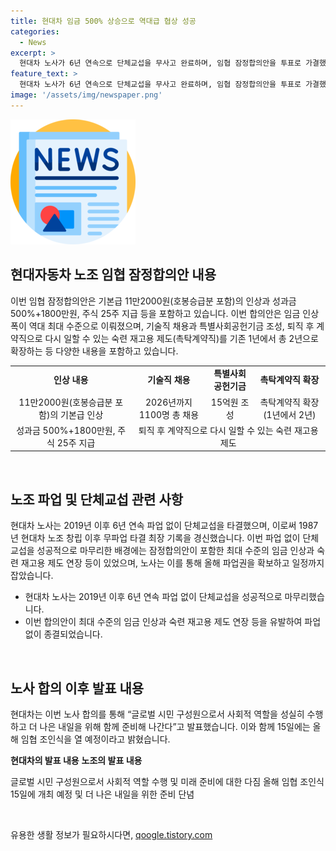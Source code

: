 ```yaml
---
title: 현대차 임금 500% 상승으로 역대급 협상 성공
categories:
  - News
excerpt: >
  현대차 노사가 6년 연속으로 단체교섭을 무사고 완료하며, 임협 잠정합의안을 투표로 가결했다. 합의안은 기본급 11만2000원 인상과 성과금 500%+1800만원, 주식 25주 지급 등을 포함하며, 기술직 추가 채용, 특별사회공헌기금 조성, 퇴직 후 계약직으로 일할 수 있는 숙련 재고용 제도 확장 등도 담겨있다. 이로써 현대차는 무파업 타결 최장 기록을 경신했다. 최대 임금 인상과 사회적 역할 수행을 강조하며, 조인식도 예정돼 있다.
feature_text: >
  현대차 노사가 6년 연속으로 단체교섭을 무사고 완료하며, 임협 잠정합의안을 투표로 가결했다. 합의안은 기본급 11만2000원 인상과 성과금 500%+1800만원, 주식 25주 지급 등을 포함하며, 기술직 추가 채용, 특별사회공헌기금 조성, 퇴직 후 계약직으로 일할 수 있는 숙련 재고용 제도 확장 등도 담겨있다. 이로써 현대차는 무파업 타결 최장 기록을 경신했다. 최대 임금 인상과 사회적 역할 수행을 강조하며, 조인식도 예정돼 있다.
image: '/assets/img/newspaper.png'
---
```


<p><img src="/assets/img/newspaper.png" alt="kimp 속보" /></p>

<h2 data-ke-size="size26">현대자동차 노조 임협 잠정합의안 내용</h2>

<p>이번 임협 잠정합의안은 기본급 11만2000원(호봉승급분 포함)의 인상과 성과금 500%+1800만원, 주식 25주 지급 등을 포함하고 있습니다. 이번 합의안은 임금 인상 폭이 역대 최대 수준으로 이뤄졌으며, 기술직 채용과 특별사회공헌기금 조성, 퇴직 후 계약직으로 다시 일할 수 있는 숙련 재고용 제도(촉탁계약직)를 기존 1년에서 총 2년으로 확장하는 등 다양한 내용을 포함하고 있습니다.  </p>

<table>
  <tr>
    <td style="text-align: center; height: 17px;"><b>인상 내용</b></td>
    <td style="text-align: center; height: 17px;"><b>기술직 채용</b></td>
    <td style="text-align: center; height: 17px;"><b>특별사회공헌기금</b></td>
    <td style="text-align: center; height: 17px;"><b>촉탁계약직 확장</b></td>
  </tr>
  <tr>
    <td style="text-align: center; height: 17px;">11만2000원(호봉승급분 포함)의 기본급 인상</td>
    <td style="text-align: center; height: 17px;">2026년까지 1100명 총 채용</td>
    <td style="text-align: center; height: 17px;">15억원 조성</td>
    <td style="text-align: center; height: 17px;">촉탁계약직 확장 (1년에서 2년)</td>
  </tr>
  <tr>
    <td style="text-align: center; height: 17px;">성과금 500%+1800만원, 주식 25주 지급</td>
    <td colspan="3" style="text-align: center; height: 17px;">퇴직 후 계약직으로 다시 일할 수 있는 숙련 재고용 제도</td>
  </tr>
</table>

<p data-ke-size="size16">&nbsp;</p>

<h2 data-ke-size="size26">노조 파업 및 단체교섭 관련 사항</h2>

<p>현대차 노사는 2019년 이후 6년 연속 파업 없이 단체교섭을 타결했으며, 이로써 1987년 현대차 노조 창립 이후 무파업 타결 최장 기록을 경신했습니다. 이번 파업 없이 단체교섭을 성공적으로 마무리한 배경에는 잠정합의안이 포함한 최대 수준의 임금 인상과 숙련 재고용 제도 연장 등이 있었으며, 노사는 이를 통해 올해 파업권을 확보하고 일정까지 잡았습니다.</p>

<ul>
  <li>현대차 노사는 2019년 이후 6년 연속 파업 없이 단체교섭을 성공적으로 마무리했습니다.</li>
  <li>이번 합의안이 최대 수준의 임금 인상과 숙련 재고용 제도 연장 등을 유발하여 파업 없이 종결되었습니다.</li>
</ul>

<p data-ke-size="size16">&nbsp;</p>

<h2 data-ke-size="size26">노사 합의 이후 발표 내용</h2>

<p>현대차는 이번 노사 합의를 통해 “글로벌 시민 구성원으로서 사회적 역할을 성실히 수행하고 더 나은 내일을 위해 함께 준비해 나간다”고 발표했습니다. 이와 함께 15일에는 올해 임협 조인식을 열 예정이라고 밝혔습니다.</p>

<p><td style="text-align: center; height: 17px;"><b>현대차의 발표 내용</b></td>
<td style="text-align: center; height: 17px;"><b>노조의 발표 내용</b></td></p>

<p><tr>
<td style="text-align: center; height: 17px;">글로벌 시민 구성원으로서 사회적 역할 수행 및 미래 준비에 대한 다짐</td>
<td style="text-align: center; height: 17px;">올해 임협 조인식 15일에 개최 예정 및 더 나은 내일을 위한 준비 단념</td>
</tr></p>

<p data-ke-size="size16">&nbsp;</p>
유용한 생활 정보가 필요하시다면, <a href="https://qoogle.tistory.com" rel="dofollow">qoogle.tistory.com</a>


